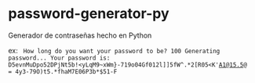 # password-generator-py

Generador de contraseñas hecho en Python

ex:
<code>
How long do you want your password to be? 100
Generating password...
Your password is: D5evnMuDpo52DPjNt5b!<yLqM9~xWm}-719o04Gf012l]]5fW^.*2[R05<K'A1@15.5$@=4$y3-79O)t5.*fhaM7E06P3b\*$51-F
</code>
